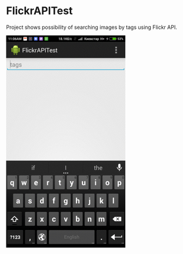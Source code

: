 # FlickrAPITest

Project shows possibility of searching images by tags using Flickr API.

![](FlickrTest.gif)

